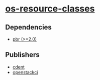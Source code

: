 # [os-resource-classes](https://pypi.org/project/os-resource-classes)

## Dependencies
- [pbr (>=2.0)](packages/p/pbr.md)



## Publishers
- [cdent](https://pypi.org/user/cdent)
- [openstackci](https://pypi.org/user/openstackci)

